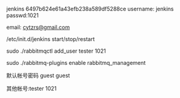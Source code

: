 jenkins
6497b624e61a43efb238a589df5288ce
username: jenkins
passwd:1021

email: cytzrs@gmail.com

/etc/init.d/jenkins start/stop/restart

sudo ./rabbitmqctl add_user tester 1021

sudo ./rabbitmq-plugins enable rabbitmq_management

默认帐号密码 guest guest

其他帐号:tester 1021
